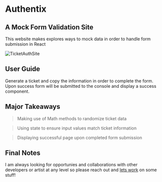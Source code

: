# Authentix

## A Mock Form Validation Site
 
This website makes explores ways to mock data in order to handle form submission in React

![TicketAuthSite](https://github.com/Ocn-W/ticket-authenticator/assets/112736754/17ac500e-2d8e-444e-be5c-2b19029230d9)

## User Guide

Generate a ticket and copy the information in order to complete the form. Upon success form will be submitted to the console and display a success component.

## Major Takeaways

> Making use of Math methods to randomize ticket data

> Using state to ensure input values match ticket information

> Displaying successful page upon completed form submission

## Final Notes

I am always looking for opportunies and collaborations with other developers or artist at any level so please reach out and [lets work](mailto:ocean.wrng@gmail.com) on some stuff!

